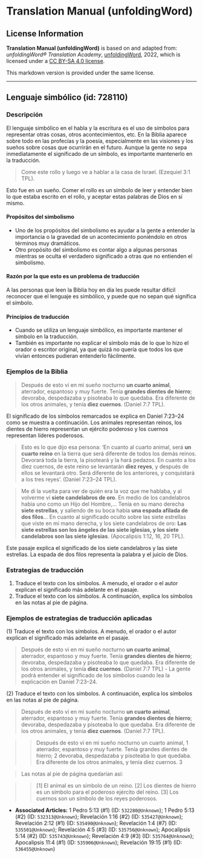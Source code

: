 # Translation Manual (unfoldingWord)

## License Information

**Translation Manual (unfoldingWord)** is based on and adapted from: _unfoldingWord® Translation Academy_, [unfoldingWord](https://unfoldingword.org/utw), 2022, which is licensed under a [CC BY-SA 4.0 license](https://creativecommons.org/licenses/by-sa/4.0/legalcode.en).

This markdown version is provided under the same license.



--------------------------------

## Lenguaje simbólico (id: 728110)

### Descripción

El lenguaje simbólico en el habla y la escritura es el uso de símbolos para representar otras cosas, otros acontecimientos, etc. En la Biblia aparece sobre todo en las profecías y la poesía, especialmente en las visiones y los sueños sobre cosas que ocurrirán en el futuro. Aunque la gente no sepa inmediatamente el significado de un símbolo, es importante mantenerlo en la traducción.

> Come este rollo y luego ve a hablar a la casa de Israel. (Ezequiel 3:1 TPL).

Esto fue en un sueño. Comer el rollo es un símbolo de leer y entender bien lo que estaba escrito en el rollo, y aceptar estas palabras de Dios en sí mismo.

#### Propósitos del simbolismo

* Uno de los propósitos del simbolismo es ayudar a la gente a entender la importancia o la gravedad de un acontecimiento poniéndolo en otros términos muy dramáticos.
* Otro propósito del simbolismo es contar algo a algunas personas mientras se oculta el verdadero significado a otras que no entienden el simbolismo.

#### Razón por la que esto es un problema de traducción

A las personas que leen la Biblia hoy en día les puede resultar difícil reconocer que el lenguaje es simbólico, y puede que no sepan qué significa el símbolo.

#### Principios de traducción

* Cuando se utiliza un lenguaje simbólico, es importante mantener el símbolo en la traducción.
* También es importante no explicar el símbolo más de lo que lo hizo el orador o escritor original, ya que quizá no quería que todos los que vivían entonces pudieran entenderlo fácilmente.

### Ejemplos de la Biblia

> Después de esto vi en mi sueño nocturno **un cuarto animal**, aterrador, espantoso y muy fuerte. Tenía **grandes dientes de hierro**; devoraba, despedazaba y pisoteaba lo que quedaba. Era diferente de los otros animales, y tenía **diez cuernos**. (Daniel 7:7 TPL).

El significado de los símbolos remarcados se explica en Daniel 7:23–24 como se muestra a continuación. Los animales representan reinos, los dientes de hierro representan un ejército poderoso y los cuernos representan líderes poderosos.

> Esto es lo que dijo esa persona: ‘En cuanto al cuarto animal, será **un cuarto reino** en la tierra que será diferente de todos los demás reinos. Devorará toda la tierra, la pisoteará y la hará pedazos. En cuanto a los diez cuernos, de este reino se levantarán **diez reyes**, y después de ellos se levantará otro. Será diferente de los anteriores, y conquistará a los tres reyes’. (Daniel 7:23–24 TPL).

> Me di la vuelta para ver de quién era la voz que me hablaba, y al volverme vi **siete candelabros de oro**. En medio de los candelabros había uno como un Hijo del Hombre,… Tenía en su mano derecha **siete estrellas**, y saliendo de su boca había **una espada afilada de dos filos**… En cuanto al significado oculto sobre las siete estrellas que viste en mi mano derecha, y los siete candelabros de oro: **Las siete estrellas son los ángeles de las siete iglesias, y los siete candelabros son las siete iglesias**. (Apocalipsis 1:12, 16, 20 TPL).

Este pasaje explica el significado de los siete candelabros y las siete estrellas. La espada de dos filos representa la palabra y el juicio de Dios.

### Estrategias de traducción

1. Traduce el texto con los símbolos. A menudo, el orador o el autor explican el significado más adelante en el pasaje.
2. Traduce el texto con los símbolos. A continuación, explica los símbolos en las notas al pie de página.

### Ejemplos de estrategias de traducción aplicadas

(1\) Traduce el texto con los símbolos. A menudo, el orador o el autor explican el significado más adelante en el pasaje.

> Después de esto vi en mi sueño nocturno **un cuarto animal**, aterrador, espantoso y muy fuerte. Tenía **grandes dientes de hierro**; devoraba, despedazaba y pisoteaba lo que quedaba. Era diferente de los otros animales, y tenía **diez cuernos**. (Daniel 7:7 TPL) \- La gente podrá entender el significado de los símbolos cuando lea la explicación en Daniel 7:23–24\.

(2\) Traduce el texto con los símbolos. A continuación, explica los símbolos en las notas al pie de página.

> Después de esto vi en mi sueño nocturno **un cuarto animal**, aterrador, espantoso y muy fuerte. Tenía **grandes dientes de hierro**; devoraba, despedazaba y pisoteaba lo que quedaba. Era diferente de los otros animales, y tenía **diez cuernos**. (Daniel 7:7 TPL).

> > Después de esto vi en mi sueño nocturno un cuarto animal, 1 aterrador, espantoso y muy fuerte. Tenía grandes dientes de hierro; 2 devoraba, despedazaba y pisoteaba lo que quedaba. Era diferente de los otros animales, y tenía diez cuernos. 3

> Las notas al pie de página quedarían así:

> > \[1] El animal es un símbolo de un reino. \[2] Los dientes de hierro es un símbolo para el poderoso ejército del reino. \[3] Los cuernos son un símbolo de los reyes poderosos.

* **Associated Articles:** 1 Pedro 5:13 (#1) (ID: `532280@Unknown`); 1 Pedro 5:13 (#2) (ID: `532313@Unknown`); Revelación 1:16 (#2) (ID: `535427@Unknown`); Revelación 2:12 (#1) (ID: `535490@Unknown`); Revelación 1:4 (#7) (ID: `535501@Unknown`); Revelación 4:5 (#3) (ID: `535756@Unknown`); Apocalipsis 5:14 (#2) (ID: `535743@Unknown`); Revelación 4:9 (#3) (ID: `535764@Unknown`); Apocalipsis 11:4 (#1) (ID: `535906@Unknown`); Revelación 19:15 (#1) (ID: `536455@Unknown`)

